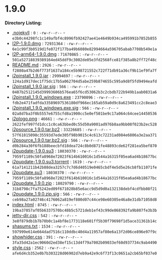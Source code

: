 1.9.0
=====

**Directory Listing:**

 - [.nojekyll](.nojekyll) : `0` : `-rw-r--r--` - `e3b0c44298fc1c149afbf4c8996fb92427ae41e4649b934ca495991b7852b855`
 - [I2P-1.9.0.dmg](I2P-1.9.0.dmg) : `72931364` : `-rw-r--r--` - `6e1c99f3b0519d1fe072f177ba49b6080e82994664a596705abab7708b549e1a`
 - [I2P-arm64-1.9.0.dmg](I2P-arm64-1.9.0.dmg) : `71670865` : `-rw-r--r--` - `501a52718839389164ed45ddf9c3002de05e3fd2568fce81f385a8b2ff72f48c`
 - [README.md](README.md) : `2926` : `-rw-r--r--` - `f2880a47b2d6f773f1637a184ce5b98721552c722f71db91a36cf9b11ef9fa7f`
 - [i2pinstall_1.9.0.jar](i2pinstall_1.9.0.jar) : `29994697` : `-rw-r--r--` - `124a1d917dec1f75dc17b5a062704d5abe259b874655c595a9d8f5fd9494eafd`
 - [i2pinstall_1.9.0.jar.sig](i2pinstall_1.9.0.jar.sig) : `566` : `-rw-r--r--` - `0487b2512145d39993606b576ea65f6cd53062b3c2cbdb722b949b1aab0831a6`
 - [i2pinstall_1.9.0_windows.exe](i2pinstall_1.9.0_windows.exe) : `23790096` : `-rw-r--r--` - `fdb2e471fadfda33589697536180df966ec165ab59a0d9c8a623491cc2c8eae3`
 - [i2pinstall_1.9.0_windows.exe.sig](i2pinstall_1.9.0_windows.exe.sig) : `566` : `-rw-r--r--` - `02a8d7ba3f0b5557e6755cfd8a1900cc5e0ef501be9c17a064c64cee14450536`
 - [i2plogo.png](i2plogo.png) : `46661` : `-rw-r--r--` - `2622fef997fd1dcc1c0ca63bbed0c55d50a9001ad976b8aa9bb08f023b2ec528`
 - [i2psource_1.9.0.tar.bz2](i2psource_1.9.0.tar.bz2) : `33226685` : `-rw-r--r--` - `57f61815098c35593d7ede305f98b9015c4c613c72231ad084e6806a3e2aa371`
 - [i2psource_1.9.0.tar.bz2.sig](i2psource_1.9.0.tar.bz2.sig) : `566` : `-rw-r--r--` - `d0b284a30f6fb188beecbfd18dea724c8b0d871fe48893cde62f281ea5bef870`
 - [i2pupdate-1.9.0.su3](i2pupdate-1.9.0.su3) : `18030370` : `-rw-r--r--` - `7959f1189c50fa8968e72023f614b610016c1d544a16315f05ea6ad4b18677bc`
 - [i2pupdate-1.9.0.su3.torrent](i2pupdate-1.9.0.su3.torrent) : `1619` : `-rw-r--r--` - `61a7141211b42b88dea3257c7c7d6d40519e0465cbdf4e5d5e26cb8fb11071fe`
 - [i2pupdate.su3](i2pupdate.su3) : `18030370` : `-rw-r--r--` - `7959f1189c50fa8968e72023f614b610016c1d544a16315f05ea6ad4b18677bc`
 - [i2pupdate_1.9.0.zip](i2pupdate_1.9.0.zip) : `18029790` : `-rw-r--r--` - `31b8798c7fa75242ed09f671028b85e6acc9d5d9d0a132138debf4cdfbb08f21`
 - [i2pupdate_1.9.0.zip.sig](i2pupdate_1.9.0.zip.sig) : `566` : `-rw-r--r--` - `ceb98a27a02746c4176062a819ef800d07c44ce98e60305e46a8e31db71058d8`
 - [index.html](index.html) : `8745` : `-rw-r--r--` - `19ba37857af05b6337570bc48b5c5721deb1ef43c99de868392fa9b807fe3b3b`
 - [jetty-dir.css](jetty-dir.css) : `542` : `-rw-r--r--` - `3e8f879db1b7b70b0c1a4bf8e1773118e601ff5b30f79698f1d5ace31361b14c`
 - [shasums.txt](shasums.txt) : `1534` : `-rw-r--r--` - `597999e614e664dad7516c110ddbc40d4a11957af80e6a13f2d06ce896e97f9c`
 - [showhider.css](showhider.css) : `391` : `-rw-r--r--` - `3fa35d42a1ec9060d2ed38ef15c13d4f79a7002b09033ef60d937734c9ab4490`
 - [style.css](style.css) : `2562` : `-rw-r--r--` - `afe6d4cb352e0b7b303228d06902d7eb9a42e9c6f73f13c0651a2cb65bf037e0`
